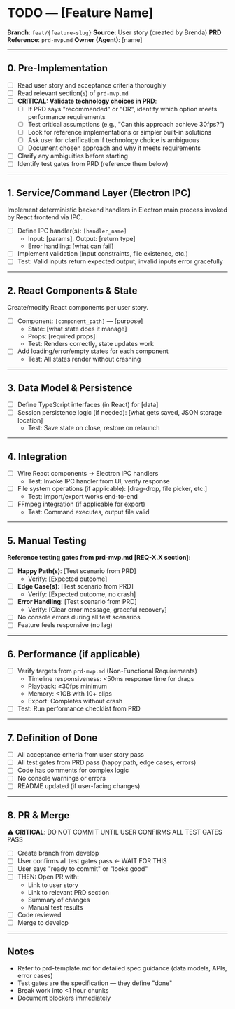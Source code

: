 # TODO — [Feature Name]

**Branch**: `feat/{feature-slug}`
**Source**: User story (created by Brenda)
**PRD Reference**: `prd-mvp.md`
**Owner (Agent)**: [name]

---

## 0. Pre-Implementation

- [ ] Read user story and acceptance criteria thoroughly
- [ ] Read relevant section(s) of `prd-mvp.md`
- [ ] **CRITICAL: Validate technology choices in PRD**:
  - [ ] If PRD says "recommended" or "OR", identify which option meets performance requirements
  - [ ] Test critical assumptions (e.g., "Can this approach achieve 30fps?")
  - [ ] Look for reference implementations or simpler built-in solutions
  - [ ] Ask user for clarification if technology choice is ambiguous
  - [ ] Document chosen approach and why it meets requirements
- [ ] Clarify any ambiguities before starting
- [ ] Identify test gates from PRD (reference them below)

---

## 1. Service/Command Layer (Electron IPC)

Implement deterministic backend handlers in Electron main process invoked by React frontend via IPC.

- [ ] Define IPC handler(s): `[handler_name]`
  - Input: [params], Output: [return type]
  - Error handling: [what can fail]
- [ ] Implement validation (input constraints, file existence, etc.)
- [ ] Test: Valid inputs return expected output; invalid inputs error gracefully

---

## 2. React Components & State

Create/modify React components per user story.

- [ ] Component: `[component_path]` — [purpose]
  - State: [what state does it manage]
  - Props: [required props]
  - Test: Renders correctly, state updates work
- [ ] Add loading/error/empty states for each component
  - Test: All states render without crashing

---

## 3. Data Model & Persistence

- [ ] Define TypeScript interfaces (in React) for [data]
- [ ] Session persistence logic (if needed): [what gets saved, JSON storage location]
  - Test: Save state on close, restore on relaunch

---

## 4. Integration

- [ ] Wire React components → Electron IPC handlers
  - Test: Invoke IPC handler from UI, verify response
- [ ] File system operations (if applicable): [drag-drop, file picker, etc.]
  - Test: Import/export works end-to-end
- [ ] FFmpeg integration (if applicable for export)
  - Test: Command executes, output file valid

---

## 5. Manual Testing

**Reference testing gates from prd-mvp.md [REQ-X.X section]:**

- [ ] **Happy Path(s)**: [Test scenario from PRD]
  - Verify: [Expected outcome]
- [ ] **Edge Case(s)**: [Test scenario from PRD]
  - Verify: [Expected outcome, no crash]
- [ ] **Error Handling**: [Test scenario from PRD]
  - Verify: [Clear error message, graceful recovery]
- [ ] No console errors during all test scenarios
- [ ] Feature feels responsive (no lag)

---

## 6. Performance (if applicable)

- [ ] Verify targets from `prd-mvp.md` (Non-Functional Requirements)
  - Timeline responsiveness: <50ms response time for drags
  - Playback: ≥30fps minimum
  - Memory: <1GB with 10+ clips
  - Export: Completes without crash
- [ ] Test: Run performance checklist from PRD

---

## 7. Definition of Done

- [ ] All acceptance criteria from user story pass
- [ ] All test gates from PRD pass (happy path, edge cases, errors)
- [ ] Code has comments for complex logic
- [ ] No console warnings or errors
- [ ] README updated (if user-facing changes)

---

## 8. PR & Merge

⚠️ **CRITICAL**: DO NOT COMMIT UNTIL USER CONFIRMS ALL TEST GATES PASS

- [ ] Create branch from develop
- [ ] User confirms all test gates pass ← WAIT FOR THIS
- [ ] User says "ready to commit" or "looks good"
- [ ] THEN: Open PR with:
  - Link to user story
  - Link to relevant PRD section
  - Summary of changes
  - Manual test results
- [ ] Code reviewed
- [ ] Merge to develop

---

## Notes

- Refer to prd-template.md for detailed spec guidance (data models, APIs, error cases)
- Test gates are the specification — they define "done"
- Break work into <1 hour chunks
- Document blockers immediately
